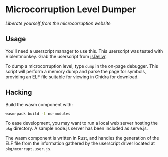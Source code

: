 # Microcorruption Level Dumper
_Liberate yourself from the microcorruption website_

## Usage
You'll need a userscript manager to use this. This userscript was tested with Violentmonkey.
Grab the userscript from [jsDelivr](https://cdn.jsdelivr.net/gh/kitlith/microcorruption-dumper/pkg/mcorrupt.user.js).

To dump a microcorruption level, type `dump` in the on-page debugger.
This script will perform a memory dump and parse the page for symbols,
providing an ELF file suitable for viewing in Ghidra for download.

## Hacking
Build the wasm component with:
```sh
wasm-pack build -t no-modules
```

To ease development, you may want to run a local web server hosting
the `pkg` directory. A sample node.js server has been included as serve.js.

The wasm component is written in Rust, and handles the generation of the ELF
file from the information gathered by the userscript driver located
at `pkg/mcorrupt.user.js`.
